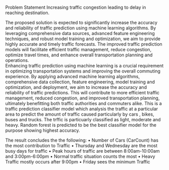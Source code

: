 Problem Statement 
  Increasing traffic congestion leading to delay in reaching destination.

The proposed solution is expected to significantly increase the accuracy and reliability of traffic prediction using machine learning algorithms. 
By leveraging comprehensive data sources, advanced feature engineering techniques, and robust model training and optimization, we aim to provide highly accurate and timely traffic forecasts. 
The improved traffic prediction models will facilitate efficient traffic management, reduce congestion, optimize travel times, and enhance overall transportation planning and operations.	
Enhancing traffic prediction using machine learning is a crucial requirement in optimizing transportation systems and improving the overall commuting experience. By applying advanced machine learning algorithms, comprehensive data collection, feature engineering, model training and optimization, and deployment, we aim to increase the accuracy and reliability of traffic predictions. This will contribute to more efficient traffic management, reduced congestion, and improved transportation planning, ultimately benefitting both traffic authorities and commuters alike.
This is a traffic prediction classifier model which analysis the traffic at a particular area to predict the amount of traffic caused particularly by cars , bikes, buses and trucks. 
The trffic is particuarly classified as light, moderate and heavy.
Random forest is predicted to be the best classifier model for the purpose showing highest accuracy.

The result concludes the the following:
•	Number of Cars (CarCount) has the most contribution to Traffic
•	Thursday and Wednesday are the most busy days for traffic
•	Peak hours of traffic are between 8:00am-10:00am and 3:00pm-6:00pm
•	Normal traffic situation counts the most
•	Heavy Traffic mostly occurs after 9:00pm
•	Friday sees the minimum Traffic

